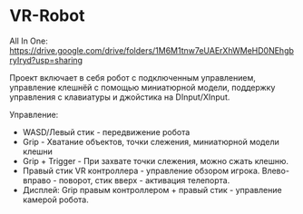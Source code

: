 # VR-Robot

All In One: https://drive.google.com/drive/folders/1M6M1tnw7eUAErXhWMeHD0NEhgbryIryd?usp=sharing

Проект включает в себя робот с подключенным управлением, управление клешнёй с помощью миниатюрной модели, поддержку управления с клавиатуры и джойстика на DInput/XInput.

Управление:
- WASD/Левый стик - передвижение робота
- Grip - Хватание объектов, точки слежения, миниатюрной модели клешни
- Grip + Trigger - При захвате точки слежения, можно сжать клешню.
- Правый стик VR контроллера - управление обзором игрока. Влево-вправо - поворот, стик вверх - активация телепорта.
- Дисплей: Grip правым контроллером + правый стик - управление камерой робота.
